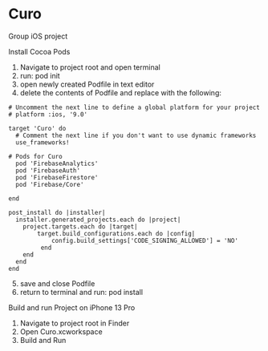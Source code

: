 # Curo
Group iOS project

Install Cocoa Pods
1. Navigate to project root and open terminal
2. run: pod init
3. open newly created Podfile in text editor
4. delete the contents of Podfile and replace with the following: 
```
# Uncomment the next line to define a global platform for your project
# platform :ios, '9.0'

target 'Curo' do
  # Comment the next line if you don't want to use dynamic frameworks
  use_frameworks!

# Pods for Curo
  pod 'FirebaseAnalytics'
  pod 'FirebaseAuth'
  pod 'FirebaseFirestore'
  pod 'Firebase/Core'

end

post_install do |installer|
  installer.generated_projects.each do |project|
    project.targets.each do |target|
        target.build_configurations.each do |config|
            config.build_settings['CODE_SIGNING_ALLOWED'] = 'NO'
         end
    end
  end
end
```
5. save and close Podfile
6. return to terminal and run: pod install
 
Build and run Project on iPhone 13 Pro
1. Navigate to project root in Finder
2. Open Curo.xcworkspace
3. Build and Run


